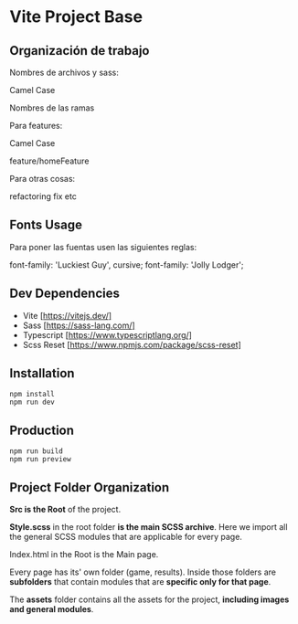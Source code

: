 # Vite Project Base

## Organización de trabajo

Nombres de archivos y sass:

Camel Case

Nombres de las ramas

Para features:

Camel Case

feature/homeFeature

Para otras cosas:

refactoring 
fix
etc

## Fonts Usage

Para poner las fuentas usen las siguientes reglas:

font-family: 'Luckiest Guy', cursive;
font-family: 'Jolly Lodger';

## Dev Dependencies
- Vite [https://vitejs.dev/]
- Sass [https://sass-lang.com/]
- Typescript [https://www.typescriptlang.org/]
- Scss Reset [https://www.npmjs.com/package/scss-reset]

## Installation
```
npm install
npm run dev
```

## Production
```
npm run build
npm run preview
```

## Project Folder Organization

<b>Src is the Root</b> of the project.

<b>Style.scss</b> in the root folder <b>is the main SCSS archive</b>. Here we import all the general SCSS modules that are applicable for every page.

Index.html in the Root is the Main page.

Every page has its' own folder (game, results). Inside those folders are <b>subfolders</b> that contain modules that are <b>specific only for that page</b>.

The <b>assets</b> folder contains all the assets for the project, <b>including images and general modules</b>.